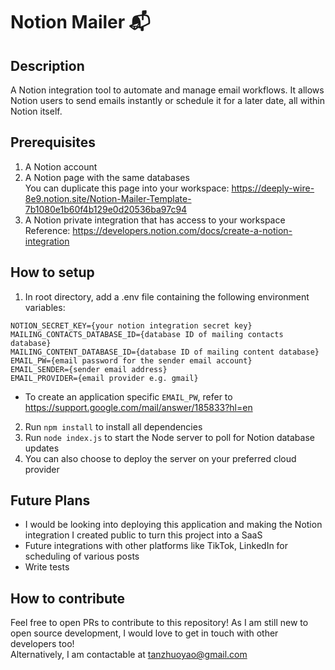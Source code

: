 # Notion Mailer 📬
## Description
A Notion integration tool to automate and manage email workflows. It allows Notion users to send emails instantly or
schedule it for a later date, all within Notion itself.

## Prerequisites
1. A Notion account
2. A Notion page with the same databases<br/>
You can duplicate this page into your workspace:
https://deeply-wire-8e9.notion.site/Notion-Mailer-Template-7b1080e1b60f4b129e0d20536ba97c94
4. A Notion private integration that has access to your workspace<br/>
Reference: https://developers.notion.com/docs/create-a-notion-integration


## How to setup
1. In root directory, add a .env file containing the following environment variables:
```
NOTION_SECRET_KEY={your notion integration secret key}
MAILING_CONTACTS_DATABASE_ID={database ID of mailing contacts database}
MAILING_CONTENT_DATABASE_ID={database ID of mailing content database}
EMAIL_PW={email password for the sender email account}
EMAIL_SENDER={sender email address}
EMAIL_PROVIDER={email provider e.g. gmail}
```
- To create an application specific `EMAIL_PW`, refer to https://support.google.com/mail/answer/185833?hl=en

2. Run `npm install` to install all dependencies
3. Run `node index.js` to start the Node server to poll for Notion database updates
4. You can also choose to deploy the server on your preferred cloud provider

## Future Plans
- I would be looking into deploying this application and making the Notion integration I created public to turn this project into a SaaS
- Future integrations with other platforms like TikTok, LinkedIn for scheduling of various posts
- Write tests

## How to contribute
Feel free to open PRs to contribute to this repository! As I am still new to open source development, I would love to get in touch with other developers too!<br/>
Alternatively, I am contactable at tanzhuoyao@gmail.com
